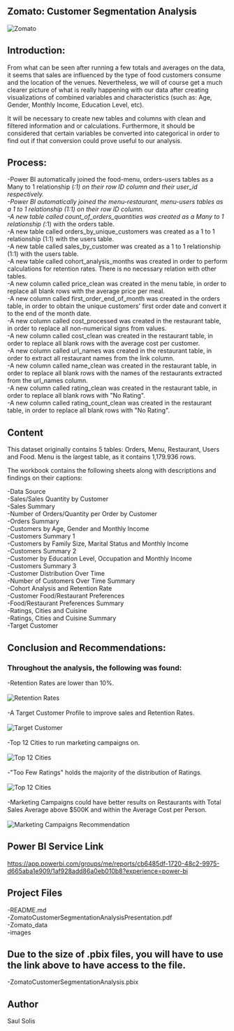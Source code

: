
## Zomato: Customer Segmentation Analysis

![Zomato](images/zomato.png)

## Introduction: 

From what can be seen after running a few totals and averages on the data, it seems that sales are influenced by the type of food customers consume and the location of the venues. Nevertheless, we will of course get a much clearer picture of what is really happening with our data after creating visualizations of combined variables and characteristics (such as: Age, Gender, Monthly Income, Education Level, etc). <br>

It will be necessary to create new tables and columns with clean and filtered information and or calculations. Furthermore, it should be considered that certain variables be converted into categorical in order to find out if that conversion could prove useful to our analysis. <br>

## Process: 

-Power BI automatically joined the food-menu, orders-users tables as a Many to 1 relationship (*:1) on their row ID column and their user_id respectively. <br>
-Power BI automatically joined the menu-restaurant, menu-users tables as a 1 to 1 relationship (1:1) on their row ID column. <br>
-A new table called count_of_orders_quantities was created as a Many to 1 relationship (*:1) with the orders table. <br>
-A new table called orders_by_unique_customers was created as a 1 to 1 relationship (1:1) with the users table. <br>
-A new table called sales_by_customer was created as a 1 to 1 relationship (1:1) with the users table. <br>
-A new table called cohort_analysis_months was created in order to perform calculations for retention rates. There is no necessary relation with other tables. <br>
-A new column called price_clean was created in the menu table, in order to replace all blank rows with the average price per meal. <br>
-A new column called first_order_end_of_month was created in the orders table, in order to obtain the unique customers' first order date and convert it to the end of the month date. <br>
-A new column called cost_processed was created in the restaurant table, in order to replace all non-numerical signs from values. <br>
-A new column called cost_clean was created in the restaurant table, in order to replace all blank rows with the average cost per customer. <br>
-A new column called url_names was created in the restaurant table, in order to extract all restaurant names from the link column. <br>
-A new column called name_clean was created in the restaurant table, in order to replace all blank rows with the names of the restaurants extracted from the url_names column. <br>
-A new column called rating_clean was created in the restaurant table, in order to replace all blank rows with "No Rating". <br>
-A new column called rating_count_clean was created in the restaurant table, in order to replace all blank rows with "No Rating". <br>


## Content

This dataset originally contains 5 tables: Orders, Menu, Restaurant, Users and Food. Menu is the largest table, as it contains 1,179.936 rows. <br>

The workbook contains the following sheets along with descriptions and findings on their captions:

-Data Source<br>
-Sales/Sales Quantity by Customer<br>
-Sales Summary<br>
-Number of Orders/Quantity per Order by Customer<br>
-Orders Summary<br>
-Customers by Age, Gender and Monthly Income<br>
-Customers Summary 1<br>
-Customers by Family Size, Marital Status and Monthly Income<br>
-Customers Summary 2<br>
-Customer by Education Level, Occupation and Monthly Income<br>
-Customers Summary 3<br>
-Customer Distribution Over Time<br>
-Number of Customers Over Time Summary<br>
-Cohort Analysis and Retention Rate<br>
-Customer Food/Restaurant Preferences<br>
-Food/Restaurant Preferences Summary<br>
-Ratings, Cities and Cuisine<br>
-Ratings, Cities and Cuisine Summary<br>
-Target Customer<br>

## Conclusion and Recommendations: 

### Throughout the analysis, the following was found:

-Retention Rates are lower than 10%.<br>
<br>
![Retention Rates](images/retentionRates.png) <br>
<br>
-A Target Customer Profile to improve sales and Retention Rates.<br>
<br>
![Target Customer](images/targetCustomer.png) <br>
<br>
-Top 12 Cities to run marketing campaigns on.<br>
<br>
![Top 12 Cities](images/top12Cities.png) <br>
<br>
-"Too Few Ratings" holds the majority of the distribution of Ratings.<br>
<br>
![Top 12 Cities](images/top12Cities.png) <br>
<br>
-Marketing Campaigns could have better results on Restaurants with Total Sales Average above $500K and within the Average Cost per Person.<br>
<br>
![Marketing Campaigns Recommendation](images/restaurantMarketing.png) 
<br>

## Power BI Service Link

https://app.powerbi.com/groups/me/reports/cb6485df-1720-48c2-9975-d665aba1e909/1af928add86a0eb010b8?experience=power-bi

## Project Files

-README.md<br>
-ZomatoCustomerSegmentationAnalysisPresentation.pdf<br>
-Zomato_data<br>
-images

## Due to the size of .pbix files, you will have to use the link above to have access to the file.
-ZomatoCustomerSegmentationAnalysis.pbix<br>

## Author

Saul Solis
